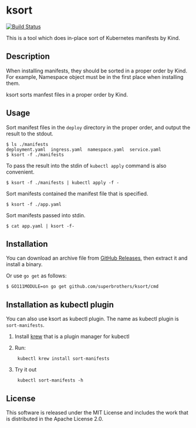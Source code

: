 # ksort

[![Build Status](https://travis-ci.org/superbrothers/ksort.svg?branch=master)](https://travis-ci.org/superbrothers/ksort)

This is a tool which does in-place sort of Kubernetes manifests by Kind.

## Description

When installing manifests, they should be sorted in a proper order by Kind. For example, Namespace object must be in the first place when installing them.

ksort sorts manfest files in a proper order by Kind.

## Usage

Sort manifest files in the `deploy` directory in the proper order, and output the result to the stdout.

```
$ ls ./manifests
deployment.yaml  ingress.yaml  namespace.yaml  service.yaml
$ ksort -f ./manifests
```

To pass the result into the stdin of `kubectl apply` command is also convenient.

```
$ ksort -f ./manifests | kubectl apply -f -
```

Sort manifests contained the manifest file that is specified.
```
$ ksort -f ./app.yaml
```

Sort manifests passed into stdin.
```
$ cat app.yaml | ksort -f-
```

## Installation

You can download an archive file from [GitHub Releases](https://github.com/superbrothers/ksort/releases), then extract it and install a binary.

Or use `go get` as follows:

```
$ GO111MODULE=on go get github.com/superbrothers/ksort/cmd
```

## Installation as kubectl plugin

You can also use ksort as kubectl plugin. The name as kubectl plugin is `sort-manifests`.

1. Install [krew](https://github.com/GoogleContainerTools/krew) that is a plugin manager for kubectl
2. Run:

        kubectl krew install sort-manifests

3. Try it out

        kubectl sort-manifests -h

## License

This software is released under the MIT License and includes the work that is distributed in the Apache License 2.0.
